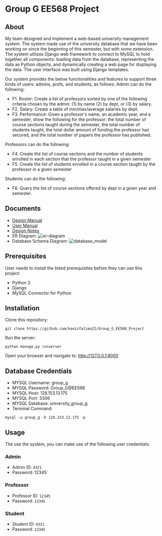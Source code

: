 # Group G EE568 Project

## About

My team designed and implement a web-based university management system. The system made use of the university database that we have been working on since the beginning of this semester, but with some extension. The system utilizes Django web framework to connect to MySQL to hold together all components: loading data from the database, representing the data as Python objects, and dynamically creating a web page for displaying the data. The user interface was built using Django templates.

Our system provides the below functionalities and features to support three kinds of users: admins, profs, and students, as follows:
Admin can do the following: 
- F1. Roster: Create a list of professors sorted by one of the following criteria chosen by the admin: (1) by name (2) by dept, or (3) by salary. 
- F2. Salary: Create a table of min/max/average salaries by dept.
- F3. Performance: Given a professor's name, an academic year, and a semester, show the following for the professor: the total number of course sections taught during the semester, the total number of students taught, the total dollar amount of funding the professor has secured, and the total number of papers the professor has published.

Professors can do the following:
- F4. Create the list of course sections and the number of students enrolled in each section that the professor taught in a given semester
- F5. Create the list of students enrolled in a course section taught by the professor in a given semester

Students can do the following:
- F6. Query the list of course sections offered by dept in a given year and semester.

## Documents

- [Design Manual](https://github.com/kanizfatima22/Group_G_EE568_Project/blob/743f2ec0c6ac3447f48c9f753adaa1d112cc94e6/Design%20Manual.pdf)
- [User Manual](https://github.com/kanizfatima22/Group_G_EE568_Project/blob/b4df9692e8be7b0227dbfe47beec2163037a75d6/User%20Manual.pdf)
- [Design Notes](https://docs.google.com/document/d/1bP8SJrmZSnpG9Xj1V-VMtGiSF_7VVHO8hfpvaJ3tEug/edit#heading=h.nv7tu4i4yrny)
- ER Diagram: ![er-diagram](https://user-images.githubusercontent.com/29764960/235255029-b3de6615-2ebb-4b29-8729-66435176ca41.png)
- Database Schema Diagram: ![database_model](https://user-images.githubusercontent.com/29764960/235255117-a00fd48d-c5b4-463c-aa28-72f842d5618e.png)

## Prerequisites
User needs to install the listed prerequisites before they can use this project:

- Python 3
- Django 
- MySQL Connector for Python


Installation
-----------------------------------------------
Clone this repository: 
```shell
git clone https://github.com/kanizfatima22/Group_G_EE568_Project
```
Run the server:
```shell
python manage.py runserver
```
Open your browser and navigate to: http://127.0.0.1:8000


## Database Credentials
- MYSQL Username: group_g
- MYSQL Password: Group_G@EE568
- MYSQL Host: 128.153.13.175
- MYSQL Port: 3306
- MYSQL Database: university_group_g
- Terminal Command:
```shell
mysql -u group_g -h 128.153.13.175 -p
```


## Usage
The use the system, you can make use of the following user credentials:

### Admin
- Admin ID: `4321`
- Password: 12345`

### Professor
- Professor ID: `12345`
- Password: `12345`

### Student
- Student ID: `4321`
- Password: `12345`
